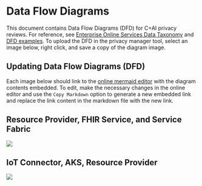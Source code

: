 # Data Flow Diagrams

This document contains Data Flow Diagrams (DFD) for C+AI privacy reviews.  For reference, see [Enterprise Online Services Data Taxonomy](https://aka.ms/EntOnlineSvcDataTaxonomy) and [DFD examples](http://aka.ms/privacyreview/dfdexamples).  To upload the DFD in the privacy manager tool, select an image below, right click, and save a copy of the diagram image.

## Updating Data Flow Diagrams (DFD)

Each image below should link to the [online mermaid editor](https://mermaid.live/) with the diagram contents embedded.  To edit, make the necessary changes in the online editor and use the ```Copy Markdown``` option to generate a new embedded link and replace the link content in the markdown file with the new link.

## Resource Provider, FHIR Service, and Service Fabric

[![](https://mermaid.ink/img/pako:eNqdVdtymzAQ_ZUdnp0f8HQ64_iSMkla17R5AR4EElhjkFxJ0HEu_96VEDROHIfkRcZw9uzu2bPwEOSSsmAaFJX8m2-JMnCzSUQidJOViuy3MG-0kTVTiSD3VOh4dt8oBovvUfrl4uLr448wfIS84kwYsBBTe8QvRYqC53BLBCmZSuElHNGEevBs4Z_32WAuhUHQBI4imKBHxekijphqec5gRTLF8zQRvpg36Ja_w9Ce69BTF0y3ebxSDkAhai2HuzmeYsuVI_kWbl4TOAhxgFmeywZr28jGcFF-KpnaxxumZaOw57WSLacoLkpS1KWKo9WgN4rVIkO8tCfMSjz7ey4XnNZ6AtFBG1bDLTOEEkO69mim_1SD_o6lVJx69iu8HMg_xD0wubHaHsBrdgKs0aRl78DISIWNwgVg0_Z--j4BisBaEl-5n9Sm7LR_L8Ii1X4Y5wRwkExr15ySFSwcluxaX9s1O8AdaSqreB_37mhPZa9kRiqaedq51LXUsLjEpmsPSl9U9oqDqH4jB9v8twiG2sgRlXgdfIBzYsarCl2su0G8Gstl99jJ7Ow_Qr9E9C3DuY6QrOccMzq_n2_PYR0-c3nfyM-bTmm71emHSHI3pxNDe0H1aVv4zoaSz6jQktM7g93dzfq9Qdkd5Rmena0zvrZnegaW8RMKXoadCXbtmUgsBW1ZHQzPdXwjS5j1_9JRrnge30vTDeKDQef1PI7o1B0N715go-HHCzYyLJgEaKeacIpf9YdEACSB2bKaJcEULylRuyRIxBPimj2GsyXlmCCYFqTSbBKQxsjoIPJgalTDetCCE_zi1h719A_kx-Uj)](https://mermaid.live/edit#pako:eNqdVdtymzAQ_ZUdnp0f8HQ64_iSMkla17R5AR4EElhjkFxJ0HEu_96VEDROHIfkRcZw9uzu2bPwEOSSsmAaFJX8m2-JMnCzSUQidJOViuy3MG-0kTVTiSD3VOh4dt8oBovvUfrl4uLr448wfIS84kwYsBBTe8QvRYqC53BLBCmZSuElHNGEevBs4Z_32WAuhUHQBI4imKBHxekijphqec5gRTLF8zQRvpg36Ja_w9Ce69BTF0y3ebxSDkAhai2HuzmeYsuVI_kWbl4TOAhxgFmeywZr28jGcFF-KpnaxxumZaOw57WSLacoLkpS1KWKo9WgN4rVIkO8tCfMSjz7ey4XnNZ6AtFBG1bDLTOEEkO69mim_1SD_o6lVJx69iu8HMg_xD0wubHaHsBrdgKs0aRl78DISIWNwgVg0_Z--j4BisBaEl-5n9Sm7LR_L8Ii1X4Y5wRwkExr15ySFSwcluxaX9s1O8AdaSqreB_37mhPZa9kRiqaedq51LXUsLjEpmsPSl9U9oqDqH4jB9v8twiG2sgRlXgdfIBzYsarCl2su0G8Gstl99jJ7Ow_Qr9E9C3DuY6QrOccMzq_n2_PYR0-c3nfyM-bTmm71emHSHI3pxNDe0H1aVv4zoaSz6jQktM7g93dzfq9Qdkd5Rmena0zvrZnegaW8RMKXoadCXbtmUgsBW1ZHQzPdXwjS5j1_9JRrnge30vTDeKDQef1PI7o1B0N715go-HHCzYyLJgEaKeacIpf9YdEACSB2bKaJcEULylRuyRIxBPimj2GsyXlmCCYFqTSbBKQxsjoIPJgalTDetCCE_zi1h719A_kx-Uj)

## IoT Connector, AKS, Resource Provider

[![](https://mermaid.ink/img/pako:eNqNVdtymzAQ_ZUdnuMf8HQ6Q-K0Yew0adzLA_Ag0MbWGCQqCWecy793hYBgO3Z4YaTds2fv4iXIFcdgGjwW6ilfM21h8ZDIRJo6W2lWrSGvjVUlahLEV-0ZwudaIyzrzORaVFYomSYStyjtmmBee-2ucFNnpHpcC21Qb0WO8beb6AGW_kIqxnhrEM4cieR77tnGxOF86YEwmXyF1z6KKyUt-biA699R5L739L2LoleoFBdEG87gXnGIOKGE3RFJo4AvI3mEsmSQyBVbkT7-jpQjg9BdiIu0PqA7Z7XcGYsl3KJlnFn2Ct6I4t6YQq2aLGBBh7QXjbEelIL8xZH65cKVmFulfQwU4b54UNyuJaML12U8aNjoavXGbQ8PW0lqjeYg1gc0qtY5urIkUipduvzjfnhgAj9IyArxjBxmpEvfYSdCe49k3zuhNJUVDsvlxcRbsqoS0vXKz3eLn8Btqxhg4BPXT8wixa03x2x_e1U6xHnGg0k4KG2BzOAx48KJabryhtKDxtC1LWKbbUs5xx38YXVhmyndnpqbj0h0FXfNhHuttoKjTsHJT5WqK-VpTOuJIqEl5N3LcqVMqQzMLinzsk0sbUhGjupH-8YzlwStJZOs2FmRm5i2FcLuRg4yURQuXl_2oyZcenUzyER3bruHbvpCj8IOxnisCUXTPFzt-5V279nZ56eBdpbnkPtFGVqcMNi47sRz903PwDJh_hVdjX8ufLcvozS4CEq3MILTX-slkQBJYNdYYhJM6chpk5IgkW-EqyuiwmsuKLZg-sgKgxcBq61a7mQeTK2usQPNBKNnomxRb_8BuGCM8A)](https://mermaid.live/edit#pako:eNqNVdtymzAQ_ZUdnuMf8HQ6Q-K0Yew0adzLA_Ag0MbWGCQqCWecy793hYBgO3Z4YaTds2fv4iXIFcdgGjwW6ilfM21h8ZDIRJo6W2lWrSGvjVUlahLEV-0ZwudaIyzrzORaVFYomSYStyjtmmBee-2ucFNnpHpcC21Qb0WO8beb6AGW_kIqxnhrEM4cieR77tnGxOF86YEwmXyF1z6KKyUt-biA699R5L739L2LoleoFBdEG87gXnGIOKGE3RFJo4AvI3mEsmSQyBVbkT7-jpQjg9BdiIu0PqA7Z7XcGYsl3KJlnFn2Ct6I4t6YQq2aLGBBh7QXjbEelIL8xZH65cKVmFulfQwU4b54UNyuJaML12U8aNjoavXGbQ8PW0lqjeYg1gc0qtY5urIkUipduvzjfnhgAj9IyArxjBxmpEvfYSdCe49k3zuhNJUVDsvlxcRbsqoS0vXKz3eLn8Btqxhg4BPXT8wixa03x2x_e1U6xHnGg0k4KG2BzOAx48KJabryhtKDxtC1LWKbbUs5xx38YXVhmyndnpqbj0h0FXfNhHuttoKjTsHJT5WqK-VpTOuJIqEl5N3LcqVMqQzMLinzsk0sbUhGjupH-8YzlwStJZOs2FmRm5i2FcLuRg4yURQuXl_2oyZcenUzyER3bruHbvpCj8IOxnisCUXTPFzt-5V279nZ56eBdpbnkPtFGVqcMNi47sRz903PwDJh_hVdjX8ufLcvozS4CEq3MILTX-slkQBJYNdYYhJM6chpk5IgkW-EqyuiwmsuKLZg-sgKgxcBq61a7mQeTK2usQPNBKNnomxRb_8BuGCM8A)
